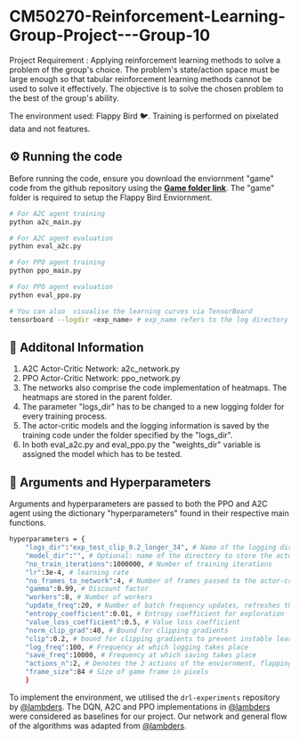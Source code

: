 # CM50270-Reinforcement-Learning-Group-Project---Group-10
Project Requirement : Applying reinforcement learning methods to solve a problem of the group's choice. The problem's state/action space must be large enough so that tabular reinforcement learning methods cannot be used to solve it effectively. The objective is to solve the chosen problem to the best of the group's ability.

The environment used: Flappy Bird 🐦. Training is performed on pixelated data and not features.

## ⚙️ Running the code
Before running the code, ensure you download the enviornment "game" code from the github repository using the <a href="https://github.com/lambders/flappy-bird/tree/6ff0b956886f7b2ac8e08907ce7883bf810ca338"> <b>Game folder link</b></a>. The "game" folder is required to setup the Flappy Bird Enviornment.


```sh
# For A2C agent training
python a2c_main.py

# For A2C agent evaluation
python eval_a2c.py

# For PPO agent training
python ppo_main.py

# For PPO agent evaluation
python eval_ppo.py

# You can also  visualise the learning curves via TensorBoard
tensorboard --logdir <exp_name> # exp_name refers to the log directory
```


## 📌 Additonal Information

1. A2C Actor-Critic Network: a2c_network.py
2. PPO Actor-Critic Network: ppo_network.py
3. The networks also comprise the code implementation of heatmaps. The heatmaps are stored in the parent folder.
4. The parameter "logs_dir" has to be changed to a new logging folder for every training process.
5. The actor-critic models and the logging information is saved by the training code under the folder specified by the "logs_dir".
6. In both eval_a2c.py and eval_ppo.py the "weights_dir" variable is assigned the model which has to be tested.

## 📖 Arguments and Hyperparameters
Arguments and hyperparameters are passed to both the PPO and A2C agent using the dictionary "hyperparameters" found in their respective main functions.
``` sh
hyperparameters = {
    "logs_dir":"exp_test_clip_0.2_longer_34", # Name of the logging directory
    "model_dir":"", # Optional: name of the directory to store the actor-critic models separately from the logging directory, ensure you change the saving directory in the code accordingly.
    "no_train_iterations":1000000, # Number of training iterations
    "lr":3e-4, # learning rate
    "no_frames_to_network":4, # Number of frames passed to the actor-critic network
    "gamma":0.99, # Discount factor
    "workers":8, # Number of workers
    "update_freq":20, # Number of batch frequency updates, refreshes the buffer after every x actions
    "entropy_coefficient":0.01, # Entropy coefficient for exploration
    "value_loss_coefficient":0.5, # Value loss coefficient 
    "norm_clip_grad":40, # Bound for clipping gradients
    "clip":0.2, # bound for clipping gradients to prevent instable learning in case of PPO
    "log_freq":100, # Frequency at which logging takes place
    "save_freq":10000, # Frequency at which saving takes place
    "actions_n":2, # Denotes the 2 actions of the enviornment, flapping the bird's wing or no action
    "frame_size":84 # Size of game frame in pixels
    }
```

To implement the environment, we utilised the `drl-experiments` repository by [@lambders](https://github.com/lambders/drl-experiments). The DQN, A2C and PPO implementations in [@lambders](https://github.com/lambders/drl-experiments) were considered as baselines for our project. Our network and general flow of the algorithms was adapted from [@lambders](https://github.com/lambders/drl-experiments).
